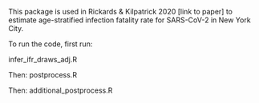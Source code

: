 This package is used in Rickards & Kilpatrick 2020 [link to paper] to estimate age-stratified infection fatality rate for SARS-CoV-2 in New York City. 


To run the code, first run:

infer_ifr_draws_adj.R

Then: postprocess.R

Then: additional_postprocess.R

